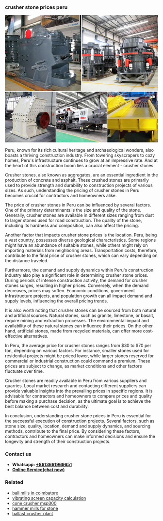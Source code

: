 <h3>crusher stone prices peru</h3><img src='1708589426.jpg' alt=''><p>Peru, known for its rich cultural heritage and archaeological wonders, also boasts a thriving construction industry. From towering skyscrapers to cozy homes, Peru's infrastructure continues to grow at an impressive rate. And at the heart of this construction boom lies a crucial element - crusher stones.</p><p>Crusher stones, also known as aggregates, are an essential ingredient in the production of concrete and asphalt. These crushed stones are primarily used to provide strength and durability to construction projects of various sizes. As such, understanding the pricing of crusher stones in Peru becomes crucial for contractors and homeowners alike.</p><p>The price of crusher stones in Peru can be influenced by several factors. One of the primary determinants is the size and quality of the stone. Generally, crusher stones are available in different sizes ranging from dust to larger stones used for road construction. The quality of the stone, including its hardness and composition, can also affect the pricing.</p><p>Another factor that impacts crusher stone prices is the location. Peru, being a vast country, possesses diverse geological characteristics. Some regions might have an abundance of suitable stones, while others might rely on importing materials from neighboring areas. Transportation costs, therefore, contribute to the final price of crusher stones, which can vary depending on the distance traveled.</p><p>Furthermore, the demand and supply dynamics within Peru's construction industry also play a significant role in determining crusher stone prices. During periods of intense construction activity, the demand for crusher stones surges, resulting in higher prices. Conversely, when the demand decreases, prices may soften. Economic conditions, government infrastructure projects, and population growth can all impact demand and supply levels, influencing the overall pricing trends.</p><p>It is also worth noting that crusher stones can be sourced from both natural and artificial sources. Natural stones, such as granite, limestone, or basalt, require mining and extraction processes. The environmental impact and availability of these natural stones can influence their prices. On the other hand, artificial stones, made from recycled materials, can offer more cost-effective alternatives.</p><p>In Peru, the average price for crusher stones ranges from $30 to $70 per ton, depending on various factors. For instance, smaller stones used for residential projects might be priced lower, while larger stones reserved for commercial or industrial construction could command a premium. These prices are subject to change, as market conditions and other factors fluctuate over time.</p><p>Crusher stones are readily available in Peru from various suppliers and quarries. Local market research and contacting different suppliers can provide valuable insights into the prevailing prices in specific regions. It is advisable for contractors and homeowners to compare prices and quality before making a purchase decision, as the ultimate goal is to achieve the best balance between cost and durability.</p><p>In conclusion, understanding crusher stone prices in Peru is essential for the successful execution of construction projects. Several factors, such as stone size, quality, location, demand and supply dynamics, and sourcing methods, contribute to the final price. By considering these factors, contractors and homeowners can make informed decisions and ensure the longevity and strength of their construction projects.</p><h3>Contact us</h3><ul><li><strong>Whatsapp:&nbsp;<a href="https://wa.me/8613661969651">+8613661969651</a></strong></li><li><a href="https://swt.shibang-china.com/?git&amp;zhl&amp;crusher stone prices peru"><strong>Online Service(chat now)</strong></a></li></ul><h3>Related</h3><ul><li><a href='ball mills in coimbatore.md'>ball mills in coimbatore</a></li><li><a href='vibrating screen capacity calculation.md'>vibrating screen capacity calculation</a></li><li><a href='cone crusher msp300.md'>cone crusher msp300</a></li><li><a href='hammer mills for stone.md'>hammer mills for stone</a></li><li><a href='ballast crusher plant.md'>ballast crusher plant</a></li></ul>